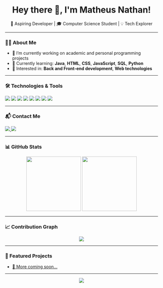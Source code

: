 <h1 align="center">Hey there 👋, I'm Matheus Nathan!</h1>

<p align="center">
  🚀 Aspiring Developer | 🎓 Computer Science Student | 💡 Tech Explorer
</p>

---

### 🧑‍💻 About Me

- 🔭 I’m currently working on academic and personal programming projects
- 🌱 Currently learning: **Java**, **HTML**, **CSS**, **JavaScript**, **SQL**, **Python**
- 🧠 Interested in: **Back and Front-end development**, **Web technologies**

---

### 🛠️ Technologies & Tools

<p>
  <img src="https://img.shields.io/badge/Java-007396?style=for-the-badge&logo=java&logoColor=white"/>
  <img src="https://img.shields.io/badge/HTML5-E34F26?style=for-the-badge&logo=html5&logoColor=white"/>
  <img src="https://img.shields.io/badge/CSS3-1572B6?style=for-the-badge&logo=css3&logoColor=white"/>
  <img src="https://img.shields.io/badge/JavaScript-F7DF1E?style=for-the-badge&logo=javascript&logoColor=black"/>
  <img src="https://img.shields.io/badge/Python-3776AB?style=for-the-badge&logo=python&logoColor=white"/>
  <img src="https://img.shields.io/badge/SQL-003B57?style=for-the-badge&logo=mysql&logoColor=white"/>
  <img src="https://img.shields.io/badge/Git-F05032?style=for-the-badge&logo=git&logoColor=white"/>
  <img src="https://img.shields.io/badge/VS_Code-007ACC?style=for-the-badge&logo=visual-studio-code&logoColor=white"/>
</p>

---

### 📬 Contact Me

<p>
  <a href="mailto:mateusnazareth@outlook.com">
    <img src="https://img.shields.io/badge/Outlook-0078D4?style=for-the-badge&logo=microsoft-outlook&logoColor=white" />
  </a>
  <a href="https://www.instagram.com/matheus_n4than/" target="_blank">
    <img src="https://img.shields.io/badge/Instagram-E4405F?style=for-the-badge&logo=instagram&logoColor=white" />
  </a>
</p>

---

### 📊 GitHub Stats

<p align="center">
  <img height="180em" src="https://github-readme-stats.vercel.app/api?username=Math-Nathan&show_icons=true&theme=tokyonight&count_private=true"/>
  <img height="180em" src="https://github-readme-stats.vercel.app/api/top-langs/?username=Math-Nathan&layout=compact&theme=tokyonight"/>
</p>

---

### 📈 Contribution Graph

<p align="center">
  <img src="https://github-readme-activity-graph.vercel.app/graph?username=Math-Nathan&theme=tokyonight&area=true" />
</p>

---

### 🚀 Featured Projects

- [🔗 More coming soon...](https://github.com/Math-Nathan)

---

<p align="center">
  <img src="https://capsule-render.vercel.app/api?type=waving&color=0f172a&height=100&section=footer"/>
</p>
